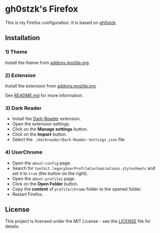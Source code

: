 # gh0stzk's Firefox

This is my Firefox configuration. It is based on [gh0stzk](https://github.com/gh0stzk/dotfiles/tree/master/misc/firefox).

## Installation

### 1) Theme

Install the theme from [addons.mozilla.org](https://addons.mozilla.org/fr/firefox/addon/gh0stzk-s-theme/).

### 2) Extension

Install the extension from [addons.mozilla.org](https://addons.mozilla.org/fr/firefox/addon/gh0stzk-s-homepage/).

See [README.md](./extension/README.md) for more information.

### 3) Dark Reader

* Install the [Dark-Reader](https://addons.mozilla.org/en-US/firefox/addon/darkreader/) extension.
* Open the extension settings.
* Click on the **Manage settings** button.
* Click on the **Import** button.
* Select the `./darkreader/Dark-Reader-Settings.json` file.

### 4) UserChrome

* Open the `about:config` page.
* Search for `toolkit.legacyUserProfileCustomizations.stylesheets` and set it to `true` (the button on the right).
* Open the `about:profiles` page.
* Click on the **Open Folder** button.
* Copy the **content** of `profile/chrome` folder to the opened folder.
* Restart Firefox.

## License

This project is licensed under the MIT License - see the [LICENSE](LICENSE) file for details.
